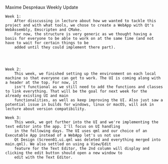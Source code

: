 Maxime Despréaux Weekly Update


    Week 1: 
        After disscussing in lecture about how we wanted to tackle this project and with what tools, we chose to create a WebApp with Qt's WebAssembly, Emscripten and CMake.
        For now, the structure is very generic as we thought having a basis for everyone to be able to work on at the same time (and not have to wait for certain things to be 
        added until they could implement there part). 




    Week 2: 
        This week, we finished setting up the environment on each local machine so that everyone can get to work. The UI is coming along with a header at the top. For now, it
        isn't functional as we still need to add the functions and classes to link everything. That will be the goal for next week for the already existing UI and main
        functionalities, as well as keep improving the UI. Also just saw a potential issue in builds for windows, linux or macOS, will ask in lecture about version compatibility.

    Week 3:
        This week, we got further into the UI and we're implementing the text editor into the app. I'll focus on UI handling
        in the following days. The UI uses qml and our choice of an Executable App instead of a WebApp let's us not use 
        Qt Design (Screen01.ui.qml was deleted and everything merged into main.qml). We also settled on using a View/Edit
        feature for the Text Editor, the 2nd column will display and clicking the edit button should open a new window to 
        edit with the Text Editor.
